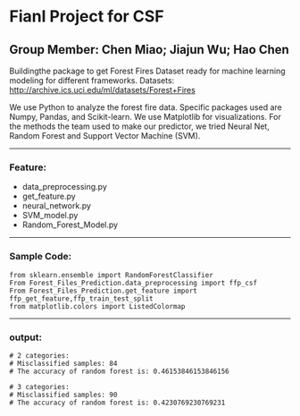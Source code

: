 # Fianl Project for CSF 

## Group Member: Chen Miao; Jiajun Wu; Hao Chen

Buildingthe  package to get Forest Fires Dataset ready for machine learning modeling for different frameworks.
Datasets: http://archive.ics.uci.edu/ml/datasets/Forest+Fires

We use Python to analyze the forest fire data. Specific packages used are Numpy, Pandas, and Scikit-learn. We use Matplotlib for visualizations. For the methods the team used to make our predictor, we tried Neural Net, Random Forest and Support Vector Machine (SVM).

---
### Feature:

* data_preprocessing.py
* get_feature.py
* neural_network.py
* SVM_model.py
* Random_Forest_Model.py

---
### Sample Code:

    from sklearn.ensemble import RandomForestClassifier
    From Forest_Files_Prediction.data_preprocessing import ffp_csf
    From Forest_Files_Prediction.get_feature import ffp_get_feature,ffp_train_test_split
    from matplotlib.colors import ListedColormap

---
### output:

    # 2 categories:
    # Misclassified samples: 84
    # The accuracy of random forest is: 0.46153846153846156

    # 3 categories:
    # Misclassified samples: 90
    # The accuracy of random forest is: 0.4230769230769231

